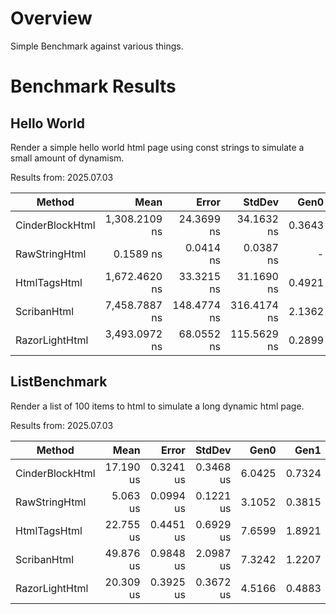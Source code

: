# Overview

Simple Benchmark against various things.

# Benchmark Results

## Hello World

Render a simple hello world html page using const strings to simulate a small amount of dynamism.

Results from: 2025.07.03 

| Method          | Mean          | Error       | StdDev      | Gen0   | Gen1   | Allocated |
|---------------- |--------------:|------------:|------------:|-------:|-------:|----------:|
| CinderBlockHtml | 1,308.2109 ns |  24.3699 ns |  34.1632 ns | 0.3643 | 0.0019 |    5720 B |
| RawStringHtml   |     0.1589 ns |   0.0414 ns |   0.0387 ns |      - |      - |         - |
| HtmlTagsHtml    | 1,672.4620 ns |  33.3215 ns |  31.1690 ns | 0.4921 | 0.0057 |    7728 B |
| ScribanHtml     | 7,458.7887 ns | 148.4774 ns | 316.4174 ns | 2.1362 | 0.1831 |   33978 B |
| RazorLightHtml  | 3,493.0972 ns |  68.0552 ns | 115.5629 ns | 0.2899 |      - |    4679 B |

## ListBenchmark

Render a list of 100 items to html to simulate a long dynamic html page.

Results from: 2025.07.03

| Method          | Mean      | Error     | StdDev    | Gen0   | Gen1   | Allocated |
|---------------- |----------:|----------:|----------:|-------:|-------:|----------:|
| CinderBlockHtml | 17.190 us | 0.3241 us | 0.3468 us | 6.0425 | 0.7324 |  92.78 KB |
| RawStringHtml   |  5.063 us | 0.0994 us | 0.1221 us | 3.1052 | 0.3815 |  47.59 KB |
| HtmlTagsHtml    | 22.755 us | 0.4451 us | 0.6929 us | 7.6599 | 1.8921 | 117.68 KB |
| ScribanHtml     | 49.876 us | 0.9848 us | 2.0987 us | 7.3242 | 1.2207 | 115.15 KB |
| RazorLightHtml  | 20.309 us | 0.3925 us | 0.3672 us | 4.5166 | 0.4883 |  69.53 KB |